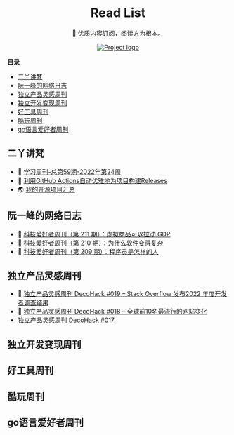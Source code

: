 <h1 align="center">Read List</h1>

<p align="center"> 📖 优质内容订阅，阅读方为根本。
    <br>
</p>

<p align="center">
  <a href="" rel="noopener">
 <img src="https://wiki.eryajf.net/img/dengxia.gif" alt="Project logo"></a>
</p>


<!-- START doctoc generated TOC please keep comment here to allow auto update -->
<!-- DON'T EDIT THIS SECTION, INSTEAD RE-RUN doctoc TO UPDATE -->
**目录**

- [二丫讲梵](#%E4%BA%8C%E4%B8%AB%E8%AE%B2%E6%A2%B5)
- [阮一峰的网络日志](#%E9%98%AE%E4%B8%80%E5%B3%B0%E7%9A%84%E7%BD%91%E7%BB%9C%E6%97%A5%E5%BF%97)
- [独立产品灵感周刊](#%E7%8B%AC%E7%AB%8B%E4%BA%A7%E5%93%81%E7%81%B5%E6%84%9F%E5%91%A8%E5%88%8A)
- [独立开发变现周刊](#%E7%8B%AC%E7%AB%8B%E5%BC%80%E5%8F%91%E5%8F%98%E7%8E%B0%E5%91%A8%E5%88%8A)
- [好工具周刊](#%E5%A5%BD%E5%B7%A5%E5%85%B7%E5%91%A8%E5%88%8A)
- [酷玩周刊](#%E9%85%B7%E7%8E%A9%E5%91%A8%E5%88%8A)
- [go语言爱好者周刊](#go%E8%AF%AD%E8%A8%80%E7%88%B1%E5%A5%BD%E8%80%85%E5%91%A8%E5%88%8A)

<!-- END doctoc generated TOC please keep comment here to allow auto update -->

## 二丫讲梵

<!-- eryajf:START -->
- 🫶 [学习周刊-总第59期-2022年第24周](https://wiki.eryajf.net/pages/b0bdd0/)
- 🧰 [利用GitHub Actions自动优雅地为项目构建Releases](https://wiki.eryajf.net/pages/f3e878/)
- 🌏 [我的开源项目汇总](https://wiki.eryajf.net/pages/67892e/)<!-- eryajf:END -->

## 阮一峰的网络日志

<!-- ruanyf:START -->
- 🌊 [科技爱好者周刊（第 211 期）：虚拟商品可以拉动 GDP](http://www.ruanyifeng.com/blog/2022/06/weekly-issue-211.html)
- 💪 [科技爱好者周刊（第 210 期）：为什么软件变得复杂](http://www.ruanyifeng.com/blog/2022/06/weekly-issue-210.html)
- 🐎 [科技爱好者周刊（第 209 期）：程序员是怎样的人](http://www.ruanyifeng.com/blog/2022/06/weekly-issue-209.html)<!-- ruanyf:END -->

## 独立产品灵感周刊

<!-- DecoHack:START -->
- 🦣 [独立产品灵感周刊 DecoHack #019 – Stack Overflow 发布2022 年度开发者调查结果](https://www.decohack.com/Post/699)
- 👺 [独立产品灵感周刊 DecoHack #018 – 全球前10名最流行的网站变化](https://www.decohack.com/Post/680)
-  [独立产品灵感周刊 DecoHack #017](https://www.decohack.com/Post/663)<!-- DecoHack:END -->

## 独立开发变现周刊

<!-- easyindie:START -->
<!-- easyindie:END -->
## 好工具周刊

<!-- bestxtools:START -->
<!-- testxtools:END -->

## 酷玩周刊

<!-- ColdplayWeekly:START -->
<!-- ColdplayWeekly:END -->

## go语言爱好者周刊

<!-- go-weekly:START -->
<!-- go-weekly:END -->